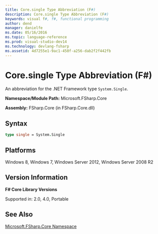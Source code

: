 ```yaml
---
title: Core.single Type Abbreviation (F#)
description: Core.single Type Abbreviation (F#)
keywords: visual f#, f#, functional programming
author: dend
manager: danielfe
ms.date: 05/16/2016
ms.topic: language-reference
ms.prod: visual-studio-dev14
ms.technology: devlang-fsharp
ms.assetid: 4d7255e1-9ac1-450f-a256-dab2f2f442fb 
---
```


# Core.single Type Abbreviation (F#)

An abbreviation for the .NET Framework type `System.Single`.

**Namespace/Module Path:** Microsoft.FSharp.Core

**Assembly:** FSharp.Core (in FSharp.Core.dll)


## Syntax

```fsharp
type single = System.Single
```

## Platforms
Windows 8, Windows 7, Windows Server 2012, Windows Server 2008 R2


## Version Information
**F# Core Library Versions**

Supported in: 2.0, 4.0, Portable

## See Also
[Microsoft.FSharp.Core Namespace](Microsoft.FSharp.Core-Namespace-%5BFSharp%5D.md)